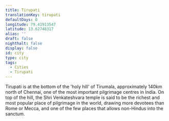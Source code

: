 ```yaml
---
title: Tirupati
translationKey: tirupati
defaultDays: 0
longitude: 79.41913547
latitude: 13.62748317
alias: ''
draft: false
nighthalt: false
display: false
id: city
type: city
tags:
  - Cities
  - Tirupati
---
```

Tirupati is at the bottom of the 'holy hill' of Tirumala, approximately 140km north of Chennai, one of the most important pilgrimage centres in India. On top of the hill, the Shri Venkateshvara temple is said to be the richest and most popular place of pilgrimage in the world, drawing more devotees than Rome or Mecca, and one of the few places that allows non-Hindus into the sanctum. 
